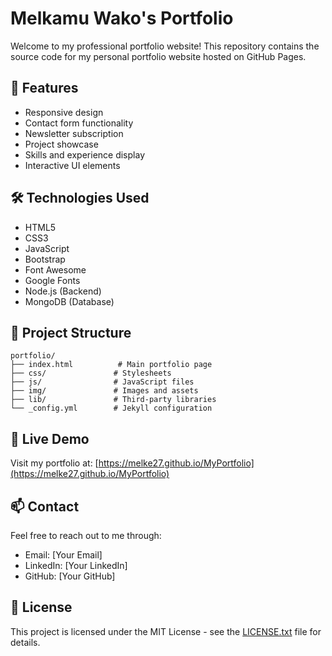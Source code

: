 # Melkamu Wako's Portfolio

Welcome to my professional portfolio website! This repository contains the source code for my personal portfolio website hosted on GitHub Pages.

## 🚀 Features

- Responsive design
- Contact form functionality
- Newsletter subscription
- Project showcase
- Skills and experience display
- Interactive UI elements

## 🛠️ Technologies Used

- HTML5
- CSS3
- JavaScript
- Bootstrap
- Font Awesome
- Google Fonts
- Node.js (Backend)
- MongoDB (Database)

## 📁 Project Structure

```
portfolio/
├── index.html          # Main portfolio page
├── css/               # Stylesheets
├── js/                # JavaScript files
├── img/               # Images and assets
├── lib/               # Third-party libraries
└── _config.yml        # Jekyll configuration
```

## 🔗 Live Demo

Visit my portfolio at: [https://melke27.github.io/MyPortfolio](https://melke27.github.io/MyPortfolio)

## 📫 Contact

Feel free to reach out to me through:
- Email: [Your Email]
- LinkedIn: [Your LinkedIn]
- GitHub: [Your GitHub]

## 📝 License

This project is licensed under the MIT License - see the [LICENSE.txt](LICENSE.txt) file for details.
